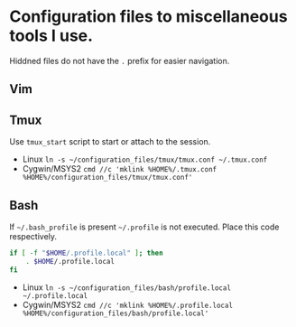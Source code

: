 # Configuration files to miscellaneous tools I use.
Hiddned files do not have the `.` prefix for easier navigation.

## Vim

## Tmux
Use `tmux_start` script to start or attach to the session.
 * Linux `ln -s ~/configuration_files/tmux/tmux.conf ~/.tmux.conf`
 * Cygwin/MSYS2 `cmd //c 'mklink %HOME%/.tmux.conf %HOME%/configuration_files/tmux/tmux.conf'`

## Bash
If `~/.bash_profile` is present `~/.profile` is not executed. Place this code respectively.
```bash
if [ -f "$HOME/.profile.local" ]; then
    . $HOME/.profile.local
fi
```
 * Linux `ln -s ~/configuration_files/bash/profile.local ~/.profile.local`
 * Cygwin/MSYS2 `cmd //c 'mklink %HOME%/.profile.local %HOME%/configuration_files/bash/profile.local'`
